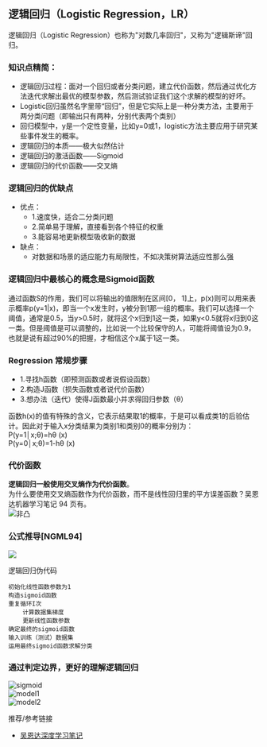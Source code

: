 ﻿## 逻辑回归（Logistic Regression，LR）
逻辑回归（Logistic Regression）也称为"对数几率回归"，又称为"逻辑斯谛"回归。

### 知识点精简：
- 逻辑回归过程：面对一个回归或者分类问题，建立代价函数，然后通过优化方法迭代求解出最优的模型参数，然后测试验证我们这个求解的模型的好坏。
- Logistic回归虽然名字里带“回归”，但是它实际上是一种分类方法，主要用于两分类问题（即输出只有两种，分别代表两个类别）
- 回归模型中，y是一个定性变量，比如y=0或1，logistic方法主要应用于研究某些事件发生的概率。
- 逻辑回归的本质——极大似然估计
- 逻辑回归的激活函数——Sigmoid
- 逻辑回归的代价函数——交叉熵

### 逻辑回归的优缺点
- 优点： 
	- 1.速度快，适合二分类问题 
	- 2.简单易于理解，直接看到各个特征的权重 
	- 3.能容易地更新模型吸收新的数据 
- 缺点： 
	- 对数据和场景的适应能力有局限性，不如决策树算法适应性那么强

### 逻辑回归中最核心的概念是Sigmoid函数
通过函数S的作用，我们可以将输出的值限制在区间[0， 1]上，p(x)则可以用来表示概率p(y=1|x)，即当一个x发生时，y被分到1那一组的概率。我们可以选择一个阈值，通常是0.5，当y>0.5时，就将这个x归到1这一类，如果y<0.5就将x归到0这一类。但是阈值是可以调整的，比如说一个比较保守的人，可能将阈值设为0.9，也就是说有超过90%的把握，才相信这个x属于1这一类。

### Regression 常规步骤
- 1.寻找h函数（即预测函数或者说假设函数）
- 2.构造J函数（损失函数或者说代价函数）
- 3.想办法（迭代）使得J函数最小并求得回归参数（θ）

函数h(x)的值有特殊的含义，它表示结果取1的概率，于是可以看成类1的后验估计。因此对于输入x分类结果为类别1和类别0的概率分别为：   
P(y=1│x;θ)=hθ (x)   
P(y=0│x;θ)=1-hθ (x)  

### 代价函数
**逻辑回归一般使用交叉熵作为代价函数**。  
为什么要使用交叉熵函数作为代价函数，而不是线性回归里的平方误差函数？吴恩达机器学习笔记 94 页有。  
![非凸](sources/logist_regression2.PNG)

### 公式推导[NGML94]  
![](sources/logist_regression.PNG)

逻辑回归伪代码
```
初始化线性函数参数为1  
构造sigmoid函数  
重复循环I次  
	计算数据集梯度  
	更新线性函数参数  
确定最终的sigmoid函数  
输入训练（测试）数据集  
运用最终sigmoid函数求解分类  
```

### 通过判定边界，更好的理解逻辑回归
![sigmoid](sources/sigmoid.PNG)  
![model1](sources/h_model1.PNG)  
![model2](sources/h_model2.PNG)  

推荐/参考链接
- [吴恩达深度学习笔记](http://www.ai-start.com/ml2014/html/week3.html#header-n6)








